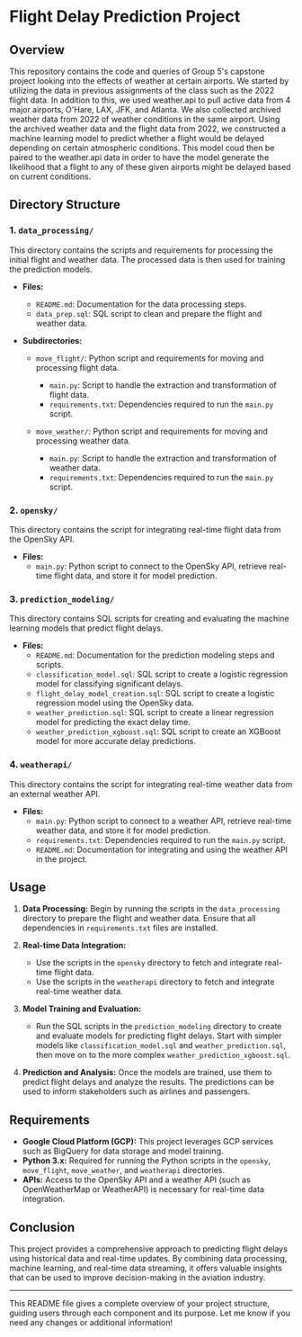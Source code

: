 # Flight Delay Prediction Project

## Overview

This repository contains the code and queries of Group 5's capstone project looking into the effects of weather at certain airports. We started by utilizing the data in previous assignments of the class such as the 2022 flight data. In addition to this, we used weather.api to pull active data from 4 major airports, O'Hare, LAX, JFK, and Atlanta. We also collected archived weather data from 2022 of weather conditions in the same airport. Using the archived weather data and the flight data from 2022, we constructed a machine learning model to predict whether a flight would be delayed depending on certain atmospheric conditions. This model coud then be paired to the weather.api data in order to have the model generate the likelihood that a flight to any of these given airports might be delayed based on current conditions.

## Directory Structure

### 1. `data_processing/`

This directory contains the scripts and requirements for processing the initial flight and weather data. The processed data is then used for training the prediction models.

- **Files:**
  - `README.md`: Documentation for the data processing steps.
  - `data_prep.sql`: SQL script to clean and prepare the flight and weather data.
  
- **Subdirectories:**
  - `move_flight/`: Python script and requirements for moving and processing flight data.
    - `main.py`: Script to handle the extraction and transformation of flight data.
    - `requirements.txt`: Dependencies required to run the `main.py` script.
  
  - `move_weather/`: Python script and requirements for moving and processing weather data.
    - `main.py`: Script to handle the extraction and transformation of weather data.
    - `requirements.txt`: Dependencies required to run the `main.py` script.

### 2. `opensky/`

This directory contains the script for integrating real-time flight data from the OpenSky API.

- **Files:**
  - `main.py`: Python script to connect to the OpenSky API, retrieve real-time flight data, and store it for model prediction.

### 3. `prediction_modeling/`

This directory contains SQL scripts for creating and evaluating the machine learning models that predict flight delays.

- **Files:**
  - `README.md`: Documentation for the prediction modeling steps and scripts.
  - `classification_model.sql`: SQL script to create a logistic regression model for classifying significant delays.
  - `flight_delay_model_creation.sql`: SQL script to create a logistic regression model using the OpenSky data.
  - `weather_prediction.sql`: SQL script to create a linear regression model for predicting the exact delay time.
  - `weather_prediction_xgboost.sql`: SQL script to create an XGBoost model for more accurate delay predictions.

### 4. `weatherapi/`

This directory contains the script for integrating real-time weather data from an external weather API.

- **Files:**
  - `main.py`: Python script to connect to a weather API, retrieve real-time weather data, and store it for model prediction.
  - `requirements.txt`: Dependencies required to run the `main.py` script.
  - `README.md`: Documentation for integrating and using the weather API in the project.

## Usage

1. **Data Processing:** Begin by running the scripts in the `data_processing` directory to prepare the flight and weather data. Ensure that all dependencies in `requirements.txt` files are installed.

2. **Real-time Data Integration:**
   - Use the scripts in the `opensky` directory to fetch and integrate real-time flight data.
   - Use the scripts in the `weatherapi` directory to fetch and integrate real-time weather data.

3. **Model Training and Evaluation:**
   - Run the SQL scripts in the `prediction_modeling` directory to create and evaluate models for predicting flight delays. Start with simpler models like `classification_model.sql` and `weather_prediction.sql`, then move on to the more complex `weather_prediction_xgboost.sql`.

4. **Prediction and Analysis:** Once the models are trained, use them to predict flight delays and analyze the results. The predictions can be used to inform stakeholders such as airlines and passengers.

## Requirements

- **Google Cloud Platform (GCP):** This project leverages GCP services such as BigQuery for data storage and model training.
- **Python 3.x:** Required for running the Python scripts in the `opensky`, `move_flight`, `move_weather`, and `weatherapi` directories.
- **APIs:** Access to the OpenSky API and a weather API (such as OpenWeatherMap or WeatherAPI) is necessary for real-time data integration.

## Conclusion

This project provides a comprehensive approach to predicting flight delays using historical data and real-time updates. By combining data processing, machine learning, and real-time data streaming, it offers valuable insights that can be used to improve decision-making in the aviation industry.

---

This README file gives a complete overview of your project structure, guiding users through each component and its purpose. Let me know if you need any changes or additional information!
